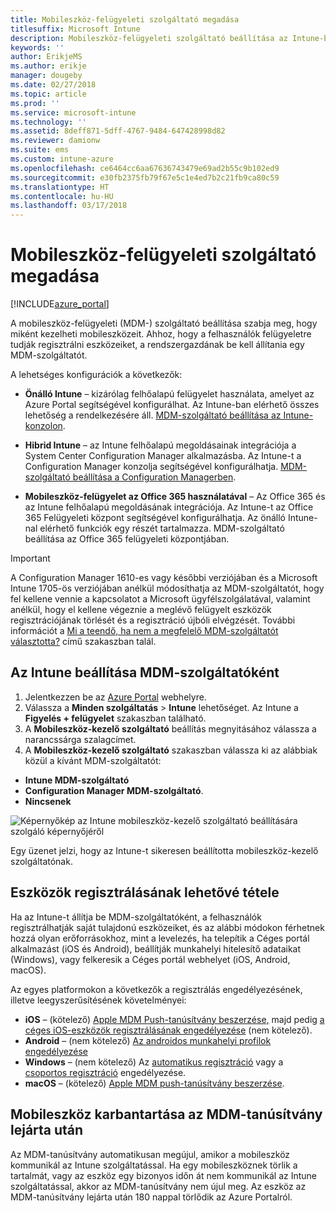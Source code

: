 ```yaml
---
title: Mobileszköz-felügyeleti szolgáltató megadása
titlesuffix: Microsoft Intune
description: Mobileszköz-felügyeleti szolgáltató beállítása az Intune-ban.
keywords: ''
author: ErikjeMS
ms.author: erikje
manager: dougeby
ms.date: 02/27/2018
ms.topic: article
ms.prod: ''
ms.service: microsoft-intune
ms.technology: ''
ms.assetid: 8deff871-5dff-4767-9484-647428998d82
ms.reviewer: damionw
ms.suite: ems
ms.custom: intune-azure
ms.openlocfilehash: ce6464cc6aa67636743479e69ad2b55c9b102ed9
ms.sourcegitcommit: e30fb2375fb79f67e5c1e4ed7b2c21fb9ca80c59
ms.translationtype: HT
ms.contentlocale: hu-HU
ms.lasthandoff: 03/17/2018
---
```

# <a name="set-the-mobile-device-management-authority"></a>Mobileszköz-felügyeleti szolgáltató megadása

[!INCLUDE[azure_portal](./includes/azure_portal.md)]

A mobileszköz-felügyeleti (MDM-) szolgáltató beállítása szabja meg, hogy miként kezelheti mobileszközeit. Ahhoz, hogy a felhasználók felügyeletre tudják regisztrálni eszközeiket, a rendszergazdának be kell állítania egy MDM-szolgáltatót.

A lehetséges konfigurációk a következők:

- **Önálló Intune** – kizárólag felhőalapú felügyelet használata, amelyet az Azure Portal segítségével konfigurálhat. Az Intune-ban elérhető összes lehetőség a rendelkezésére áll. [MDM-szolgáltató beállítása az Intune-konzolon](#set-mdm-authority-to-intune).

- **Hibrid Intune** – az Intune felhőalapú megoldásainak integrációja a System Center Configuration Manager alkalmazásba. Az Intune-t a Configuration Manager konzolja segítségével konfigurálhatja. [MDM-szolgáltató beállítása a Configuration Managerben](https://docs.microsoft.com/sccm/mdm/deploy-use/configure-intune-subscription).

- **Mobileszköz-felügyelet az Office 365 használatával** – Az Office 365 és az Intune felhőalapú megoldásának integrációja. Az Intune-t az Office 365 Felügyeleti központ segítségével konfigurálhatja. Az önálló Intune-nal elérhető funkciók egy részét tartalmazza. MDM-szolgáltató beállítása az Office 365 felügyeleti központjában.

>[!IMPORTANT]    
A Configuration Manager 1610-es vagy későbbi verziójában és a Microsoft Intune 1705-ös verziójában anélkül módosíthatja az MDM-szolgáltatót, hogy fel kellene vennie a kapcsolatot a Microsoft ügyfélszolgálatával, valamint anélkül, hogy el kellene végeznie a meglévő felügyelt eszközök regisztrációjának törlését és a regisztráció újbóli elvégzését. További információt a [Mi a teendő, ha nem a megfelelő MDM-szolgáltatót választotta?](/intune-classic/deploy-use/prerequisites-for-enrollment#what-to-do-if-you-choose-the-wrong-mdm-authority-setting) című szakaszban talál.

## <a name="set-mdm-authority-to-intune"></a>Az Intune beállítása MDM-szolgáltatóként

1. Jelentkezzen be az [Azure Portal](https://portal.azure.com) webhelyre.
2. Válassza a **Minden szolgáltatás** > **Intune** lehetőséget. Az Intune a **Figyelés + felügyelet** szakaszban található.
2. A **Mobileszköz-kezelő szolgáltató** beállítás megnyitásához válassza a narancssárga szalagcímet.
3. A **Mobileszköz-kezelő szolgáltató** szakaszban válassza ki az alábbiak közül a kívánt MDM-szolgáltatót:
  - **Intune MDM-szolgáltató**
  - **Configuration Manager MDM-szolgáltató**.
  - **Nincsenek**

  ![Képernyőkép az Intune mobileszköz-kezelő szolgáltató beállítására szolgáló képernyőjéről](media/set-mdm-auth.png)

  Egy üzenet jelzi, hogy az Intune-t sikeresen beállította mobileszköz-kezelő szolgáltatónak.

## <a name="enable-device-enrollment"></a>Eszközök regisztrálásának lehetővé tétele

Ha az Intune-t állítja be MDM-szolgáltatóként, a felhasználók regisztrálhatják saját tulajdonú eszközeiket, és az alábbi módokon férhetnek hozzá olyan erőforrásokhoz, mint a levelezés, ha telepítik a Céges portál alkalmazást (iOS és Android), beállítják munkahelyi hitelesítő adataikat (Windows), vagy felkeresik a Céges portál webhelyet (iOS, Android, macOS).

Az egyes platformokon a következők a regisztrálás engedélyezésének, illetve leegyszerűsítésének követelményei:
- **iOS** – (kötelező) [Apple MDM Push-tanúsítvány beszerzése,](apple-mdm-push-certificate-get.md) majd pedig [a céges iOS-eszközök regisztrálásának engedélyezése](ios-enroll.md) (nem kötelező).
- **Android** – (nem kötelező) [Az androidos munkahelyi profilok engedélyezése](android-enroll.md)
- **Windows** – (nem kötelező) Az [automatikus regisztráció](windows-enroll.md) vagy a [csoportos regisztráció](windows-bulk-enroll.md) engedélyezése.
- **macOS** – (kötelező) [Apple MDM push-tanúsítvány beszerzése](apple-mdm-push-certificate-get.md).


## <a name="mobile-device-cleanup-after-mdm-certificate-expiration"></a>Mobileszköz karbantartása az MDM-tanúsítvány lejárta után

Az MDM-tanúsítvány automatikusan megújul, amikor a mobileszköz kommunikál az Intune szolgáltatással. Ha egy mobileszköznek törlik a tartalmát, vagy az eszköz egy bizonyos időn át nem kommunikál az Intune szolgáltatással, akkor az MDM-tanúsítvány nem újul meg. Az eszköz az MDM-tanúsítvány lejárta után 180 nappal törlődik az Azure Portalról.
